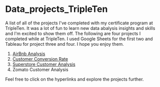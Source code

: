 # Data_projects_TripleTen
A list of all of the projects I've completed with my certificate program at TripleTen.
It was a lot of fun to learn new data abalysis insights and skills and I'm excited to show them off.
The following are four  projects I completed while at TripleTen. I used Google Sheets for the first two 
and Tableau for project three and four. I hope you enjoy them.

1. [AirBnb Analysis](https://github.com/Luke-H-Anderson/AirBnb-Analysis)
2. [Customer Conversion Rate](https://github.com/Luke-H-Anderson/Customer-Conversion_Rate)
3. [Superstore Customer Analysis](https://github.com/Luke-H-Anderson/Superstore-Sales-Analysis)
4. Zomato Customer Analysis

Feel free to click on the hyperlinks and explore the projects further.
